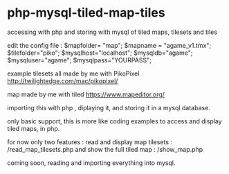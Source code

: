 # php-mysql-tiled-map-tiles
accessing with php and storing with mysql of tiled maps, tilesets and tiles

edit the config file :
$mapfolder= "map";
$mapname = "agame_v1.tmx";
$tilefolder="piko";
$mysqlhost="localhost";
$mysqldb="agame";
$mysqluser="agame";
$mysqlpass="YOURPASS";

example tilesets all made by me with PikoPixel
http://twilightedge.com/mac/pikopixel/

map made by me with tiled
https://www.mapeditor.org/

importing this with php , diplaying it, and storing it in a mysql database.

only basic support, this is more like coding examples to access and display tiled maps, in php.

for now only two features : 
read and display map tilesets : 
/read_map_tilesets.php
and show the full tiled map : 
/show_map.php

coming soon, reading and importing everything into mysql.
